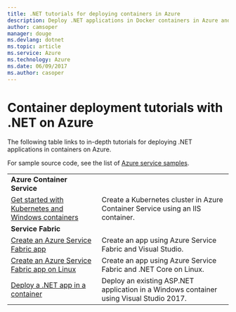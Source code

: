 ```yaml
---
title: .NET tutorials for deploying containers in Azure
description: Deploy .NET applications in Docker containers in Azure and scale them with DC/OS, Mesos, or Kubernetes.
author: camsoper
manager: douge
ms.devlang: dotnet
ms.topic: article
ms.service: Azure
ms.technology: Azure
ms.date: 06/09/2017
ms.author: casoper
---
```


# Container deployment tutorials with .NET on Azure

The following table links to in-depth tutorials for deploying .NET applications in containers on Azure.

For sample source code, see the list of [Azure service samples](https://azure.microsoft.com/resources/samples/?platform=dotnet).

| | |
|---|---|
| **Azure Container Service** ||
| [Get started with Kubernetes and Windows containers][1] | Create a Kubernetes cluster in Azure Container Service using an IIS container.
|**Service Fabric**| |
| [Create an Azure Service Fabric app][2] | Create an app using Azure Service Fabric and Visual Studio. | 
| [Create an Azure Service Fabric app on Linux][3] | Create an  app using Azure Service Fabric and .NET Core on Linux. | 
| [Deploy a .NET app in a container][4] | Deploy an existing ASP.NET application in a Windows container using Visual Studio 2017.  |

[1]: /azure/container-service/container-service-kubernetes-windows-walkthrough
[2]: /azure/service-fabric/service-fabric-create-your-first-application-in-visual-studio
[3]: /azure/service-fabric/service-fabric-get-started-containers
[4]: /azure/service-fabric/service-fabric-host-app-in-a-container
